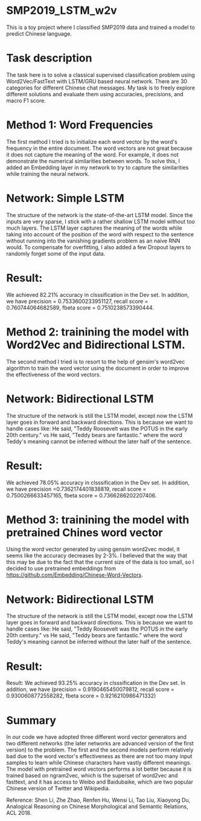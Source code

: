 # SMP2019_LSTM_w2v
This is a toy project where I classified SMP2019 data and trained a model to predict Chinese language. 

# Task description
The task here is to solve a classical supervised classification problem using Word2Vec/FastText with LSTM/GRU based neural network. There are 30 categories for different Chinese chat messages. My task is to freely explore different solutions and evaluate them using accuracies, precisions, and macro F1 score. 


# Method 1: Word Frequencies
The first method I tried is to initialize each word vector by the word's frequency in the entire document. The word vectors are not great because it does not capture the meaning of the word. For example, it does not demonstrate the numerical similarities between words. To solve this, I added an Embedding layer in my network to try to capture the similarities while training the neural network.

# Network: Simple LSTM
The structure of the network is the state-of-the-art LSTM model. Since the inputs are very sparse, I stick with a rather shallow LSTM model without too much layers. The LSTM layer captures the meaning of the words while taking into account of the position of the word with respect to the sentence without running into the vanishing gradients problem as an naive RNN would. To compensate for overfitting, I also added a few Dropout layers to randomly forget some of the input data. 

# Result:
We achieved 82.21% accuracy in clsssification in the Dev set. In addition, we have precision = 0.7533600233951127, recall score = 0.760744064682589, fbeta score = 0.7510238573390444. 

# Method 2: trainining the model with Word2Vec and Bidirectional LSTM.

The second method I tried is to resort to the help of gensim's word2vec algorithm to train the word vector using the document in order to improve the effectiveness of the word vectors.

# Network: Bidirectional LSTM
The structure of the network is still the LSTM model, except now the LSTM layer goes in forward and backward directions. This is because we want to handle cases like:
He said, "Teddy Roosevelt was the POTUS in the early 20th century."
vs
He said, "Teddy bears are fantastic."
where the word Teddy's meaning cannot be inferred without the later half of the sentence.

# Result:
We achieved 78.05% accuracy in clsssification in the Dev set. In addition, we have precision =0.7362174401838819, recall score = 0.7500266633457165, fbeta score = 0.7366286202207406. 


# Method 3: trainining the model with pretrained Chines word vector

Using the word vector generated by using gensim word2vec model, it seems like the accuracy decreases by 2-3%. I believed that the way that this may be due to the fact that the current size of the data is too small, so I decided to use pretrained embeddings from https://github.com/Embedding/Chinese-Word-Vectors.

# Network: Bidirectional LSTM
The structure of the network is still the LSTM model, except now the LSTM layer goes in forward and backward directions. This is because we want to handle cases like:
He said, "Teddy Roosevelt was the POTUS in the early 20th century."
vs
He said, "Teddy bears are fantastic."
where the word Teddy's meaning cannot be inferred without the later half of the sentence.

# Result:
Result: We achieved 93.25% accuracy in clsssification in the Dev set. In addition, we have (precision = 0.9190465450079812, recall score = 0.9300608772558282, fbeta score = 0.9216210986471332)
 
 
 # Summary
In our code we have adopted three different word vector generators and two different networks (the later networks are advanced version of the first version) to the problem. The first and the second models perform relatively bad due to the word vector's effectiveness as there are not too many input samples to learn while Chinese characters have vastly different meanings. The  model with pretrained word vectors performs a lot better because it is trained based on ngram2vec, which is the superset of word2vec and fasttext, and it has access to Weibo and Baidubaike, which are two popular Chinese version of Twitter and Wikipedia. 



Reference:
Shen Li, Zhe Zhao, Renfen Hu, Wensi Li, Tao Liu, Xiaoyong Du, Analogical Reasoning on Chinese Morphological and Semantic Relations, ACL 2018.

